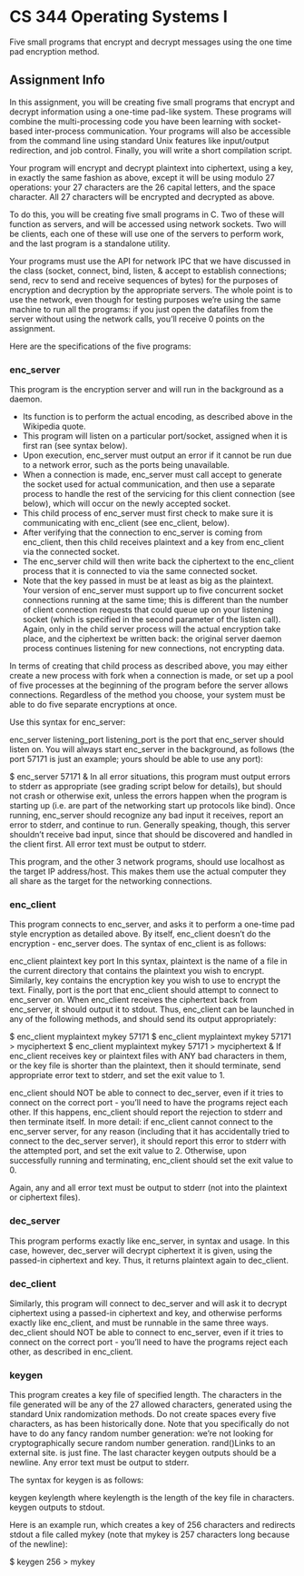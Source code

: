 # CS 344 Operating Systems I
Five small programs that encrypt and decrypt messages using the one time pad encryption method. <br />

## Assignment Info
In this assignment, you will be creating five small programs that encrypt and decrypt information using a one-time pad-like system. These programs will combine the multi-processing code you have been learning with socket-based inter-process communication. Your programs will also be accessible from the command line using standard Unix features like input/output redirection, and job control. Finally, you will write a short compilation script.

Your program will encrypt and decrypt plaintext into ciphertext, using a key, in exactly the same fashion as above, except it will be using modulo 27 operations: your 27 characters are the 26 capital letters, and the space character. All 27 characters will be encrypted and decrypted as above.

To do this, you will be creating five small programs in C. Two of these will function as servers, and will be accessed using network sockets. Two will be clients, each one of these will use one of the servers to perform work, and the last program is a standalone utility.

Your programs must use the API for network IPC that we have discussed in the class (socket, connect, bind, listen, & accept to establish connections; send, recv to send and receive sequences of bytes) for the purposes of encryption and decryption by the appropriate servers. The whole point is to use the network, even though for testing purposes we’re using the same machine to run all the programs: if you just open the datafiles from the server without using the network calls, you’ll receive 0 points on the assignment.

Here are the specifications of the five programs: <br />

### enc_server<br />
This program is the encryption server and will run in the background as a daemon.

- Its function is to perform the actual encoding, as described above in the Wikipedia quote.
- This program will listen on a particular port/socket, assigned when it is first ran (see syntax below).
- Upon execution, enc_server must output an error if it cannot be run due to a network error, such as the ports being unavailable.
- When a connection is made, enc_server must call accept to generate the socket used for actual communication, and then use a separate process to handle the rest of the servicing for this client connection (see below), which will occur on the newly accepted socket.
- This child process of enc_server must first check to make sure it is communicating with enc_client (see enc_client, below).
- After verifying that the connection to enc_server is coming from enc_client, then this child receives plaintext and a key from enc_client via the connected socket.
- The enc_server child will then write back the ciphertext to the enc_client process that it is connected to via the same connected socket.
- Note that the key passed in must be at least as big as the plaintext. <br />
Your version of enc_server must support up to five concurrent socket connections running at the same time; this is different than the number of client connection requests that could queue up on your listening socket (which is specified in the second parameter of the listen call). Again, only in the child server process will the actual encryption take place, and the ciphertext be written back: the original server daemon process continues listening for new connections, not encrypting data.

In terms of creating that child process as described above, you may either create a new process with fork when a connection is made, or set up a pool of five processes at the beginning of the program before the server allows connections. Regardless of the method you choose, your system must be able to do five separate encryptions at once.

Use this syntax for enc_server:

enc_server listening_port
listening_port is the port that enc_server should listen on. You will always start enc_server in the background, as follows (the port 57171 is just an example; yours should be able to use any port):

$ enc_server 57171 &
In all error situations, this program must output errors to stderr as appropriate (see grading script below for details), but should not crash or otherwise exit, unless the errors happen when the program is starting up (i.e. are part of the networking start up protocols like bind). Once running, enc_server should recognize any bad input it receives, report an error to stderr, and continue to run. Generally speaking, though, this server shouldn’t receive bad input, since that should be discovered and handled in the client first. All error text must be output to stderr.

This program, and the other 3 network programs, should use localhost as the target IP address/host. This makes them use the actual computer they all share as the target for the networking connections.

### enc_client <br />
This program connects to enc_server, and asks it to perform a one-time pad style encryption as detailed above. By itself, enc_client doesn’t do the encryption - enc_server does. The syntax of enc_client is as follows:

enc_client plaintext key port
In this syntax, plaintext is the name of a file in the current directory that contains the plaintext you wish to encrypt. Similarly, key contains the encryption key you wish to use to encrypt the text. Finally, port is the port that enc_client should attempt to connect to enc_server on. When enc_client receives the ciphertext back from enc_server, it should output it to stdout. Thus, enc_client can be launched in any of the following methods, and should send its output appropriately:

$ enc_client myplaintext mykey 57171
$ enc_client myplaintext mykey 57171 > myciphertext
$ enc_client myplaintext mykey 57171 > myciphertext &
If enc_client receives key or plaintext files with ANY bad characters in them, or the key file is shorter than the plaintext, then it should terminate, send appropriate error text to stderr, and set the exit value to 1.

enc_client should NOT be able to connect to dec_server, even if it tries to connect on the correct port - you’ll need to have the programs reject each other. If this happens, enc_client should report the rejection to stderr and then terminate itself. In more detail: if enc_client cannot connect to the enc_server server, for any reason (including that it has accidentally tried to connect to the dec_server server), it should report this error to stderr with the attempted port, and set the exit value to 2. Otherwise, upon successfully running and terminating, enc_client should set the exit value to 0.

Again, any and all error text must be output to stderr (not into the plaintext or ciphertext files).

### dec_server <br />
This program performs exactly like enc_server, in syntax and usage. In this case, however, dec_server will decrypt ciphertext it is given, using the passed-in ciphertext and key. Thus, it returns plaintext again to dec_client.

### dec_client <br />
Similarly, this program will connect to dec_server and will ask it to decrypt ciphertext using a passed-in ciphertext and key, and otherwise performs exactly like enc_client, and must be runnable in the same three ways. dec_client should NOT be able to connect to enc_server, even if it tries to connect on the correct port - you’ll need to have the programs reject each other, as described in enc_client.

### keygen <br />
This program creates a key file of specified length. The characters in the file generated will be any of the 27 allowed characters, generated using the standard Unix randomization methods. Do not create spaces every five characters, as has been historically done. Note that you specifically do not have to do any fancy random number generation: we’re not looking for cryptographically secure random number generation. rand()Links to an external site. is just fine. The last character keygen outputs should be a newline. Any error text must be output to stderr.

The syntax for keygen is as follows:

keygen keylength
where keylength is the length of the key file in characters. keygen outputs to stdout.

Here is an example run, which creates a key of 256 characters and redirects stdout a file called mykey (note that mykey is 257 characters long because of the newline):

$ keygen 256 > mykey
